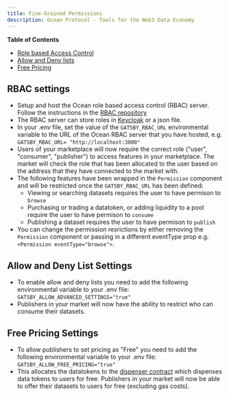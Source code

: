 ```yaml
---
title: Fine-Grained Permissions
description: Ocean Protocol - Tools for the Web3 Data Economy
---
```


**Table of Contents**

- [Role based Access Control](#rbac-settings)
- [Allow and Deny lists](#allow-and-deny-list-settings)
- [Free Pricing](#free-pricing-settings)

## RBAC settings

- Setup and host the Ocean role based access control (RBAC) server. Follow the instructions in the [RBAC repository](https://github.com/oceanprotocol/RBAC-Server)
- The RBAC server can store roles in [Keycloak](https://www.keycloak.org/) or a json file.
- In your .env file, set the value of the `GATSBY_RBAC_URL` environmental variable to the URL of the Ocean RBAC server that you have hosted, e.g. `GATSBY_RBAC_URL= "http://localhost:3000"`
- Users of your marketplace will now require the correct role ("user", "consumer", "publisher") to access features in your marketplace. The market will check the role that has been allocated to the user based on the address that they have connected to the market with.
- The following features have been wrapped in the `Permission` component and will be restricted once the `GATSBY_RBAC_URL` has been defined:
  - Viewing or searching datasets requires the user to have permison to `browse`
  - Purchasing or trading a datatoken, or adding liquidity to a pool require the user to have permison to `consume`
  - Publishing a dataset requires the user to have permison to `publish`
- You can change the permission resrictions by either removing the `Permission` component or passing in a different eventType prop e.g. `<Permission eventType="browse">`.

## Allow and Deny List Settings

- To enable allow and deny lists you need to add the following environmental variable to your .env file: `GATSBY_ALLOW_ADVANCED_SETTINGS="true"`
- Publishers in your market will now have the ability to restrict who can consume their datasets.

## Free Pricing Settings

- To allow publishers to set pricing as "Free" you need to add the following environmental variable to your .env file: `GATSBY_ALLOW_FREE_PRICING="true"`
- This allocates the datatokens to the [dispenser contract](https://github.com/oceanprotocol/contracts/blob/main/contracts/dispenser/Dispenser.sol) which dispenses data tokens to users for free. Publishers in your market will now be able to offer their datasets to users for free (excluding gas costs).
